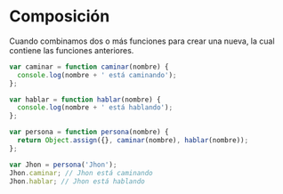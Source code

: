 # Composición
Cuando combinamos dos o más funciones para crear una nueva, la cual contiene las funciones anteriores.

```javascript
var caminar = function caminar(nombre) {
  console.log(nombre + ' está caminando');
};

var hablar = function hablar(nombre) {
  console.log(nombre + ' está hablando');
};

var persona = function persona(nombre) {
  return Object.assign({}, caminar(nombre), hablar(nombre));
};

var Jhon = persona('Jhon');
Jhon.caminar; // Jhon está caminando
Jhon.hablar; // Jhon está hablando
```